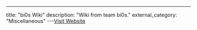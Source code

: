 ---
title: "bi0s Wiki"
description: "Wiki from team bi0s."
external_category: "Miscellaneous"
---[Visit Website](https://teambi0s.gitlab.io/bi0s-wiki/)

